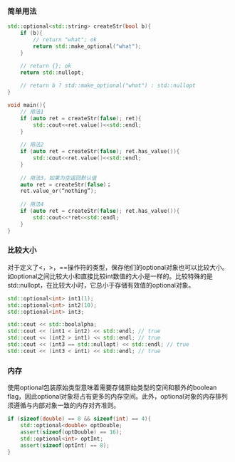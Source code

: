 ### 简单用法

```cpp
std::optional<std::string> createStr(bool b){
    if (b){
		// return "what"; ok
        return std::make_optional("what");
    }

	// return {}; ok
    return std::nullopt;
    
    // return b ? std::make_optional("what") : std::nullopt
}

void main(){
    // 用法1
    if (auto ret = createStr(false); ret){
    	std::cout<<ret.value()<<std::endl;
	}
    
    // 用法2
    if (auto ret = createStr(false); ret.has_value()){
    	std::cout<<ret.value()<<std::endl;
	}
    
    // 用法3，如果为空返回默认值
    auto ret = createStr(false)；
    ret.value_or(“nothing”);
    
    // 用法4
    if (auto ret = createStr(false); ret.has_value()){
    	std::cout<<*ret<<std::endl;
	}
}

```

### 比较大小

对于定义了<，>，==操作符的类型，保存他们的optional对象也可以比较大小。如optional<int>之间比较大小和直接比较int数值的大小是一样的。比较特殊的是std::nullopt，在比较大小时，它总小于存储有效值的optional对象。

```cpp
std::optional<int> int1(1);
std::optional<int> int2(10);
std::optional<int> int3;

std::cout << std::boolalpha;
std::cout << (int1 < int2) << std::endl; // true
std::cout << (int2 > int1) << std::endl; // true
std::cout << (int3 == std::nullopt) << std::endl; // true
std::cout << (int3 < int1) << std::endl; // true
```

### 内存
使用optional包装原始类型意味着需要存储原始类型的空间和额外的boolean flag，因此optional对象将占有更多的内存空间。此外，optional对象的内存排列须遵循与内部对象一致的内存对齐准则。

```cpp
if (sizeof(double) == 8 && sizeof(int) == 4){
    std::optional<double> optDouble; 
    assert(sizeof(optDouble) == 16);
	std::optional<int> optInt; 
    assert(sizeof(optInt) == 8);
}

```

